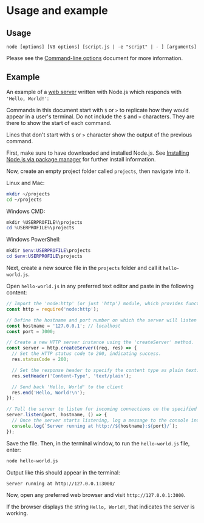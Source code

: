 # Usage and example

## Usage

<!--introduced_in=v0.10.0-->

<!--type=misc-->

`node [options] [V8 options] [script.js | -e "script" | - ] [arguments]`

Please see the [Command-line options][] document for more information.

## Example

An example of a [web server][] written with Node.js which responds with
`'Hello, World!'`:

Commands in this document start with `$` or `>` to replicate how they would
appear in a user's terminal. Do not include the `$` and `>` characters. They are
there to show the start of each command.

Lines that don't start with `$` or `>` character show the output of the previous
command.

First, make sure to have downloaded and installed Node.js. See
[Installing Node.js via package manager][] for further install information.

Now, create an empty project folder called `projects`, then navigate into it.

Linux and Mac:

```bash
mkdir ~/projects
cd ~/projects
```

Windows CMD:

```powershell
mkdir %USERPROFILE%\projects
cd %USERPROFILE%\projects
```

Windows PowerShell:

```powershell
mkdir $env:USERPROFILE\projects
cd $env:USERPROFILE\projects
```

Next, create a new source file in the `projects`
folder and call it `hello-world.js`.

Open `hello-world.js` in any preferred text editor and
paste in the following content:

```js
// Import the 'node:http' (or just 'http') module, which provides functionality to create/request HTTP servers.
const http = require('node:http');

// Define the hostname and port number on which the server will listen for requests.
const hostname = '127.0.0.1'; // localhost
const port = 3000;

// Create a new HTTP server instance using the 'createServer' method.
const server = http.createServer((req, res) => {
  // Set the HTTP status code to 200, indicating success.
  res.statusCode = 200;

  // Set the response header to specify the content type as plain text.
  res.setHeader('Content-Type', 'text/plain');

  // Send back 'Hello, World' to the client
  res.end('Hello, World!\n');
});

// Tell the server to listen for incoming connections on the specified hostname and port.
server.listen(port, hostname, () => {
  // Once the server starts listening, log a message to the console indicating the server is running.
  console.log(`Server running at http://${hostname}:${port}/`);
});

```

Save the file. Then, in the terminal window, to run the `hello-world.js` file,
enter:

```bash
node hello-world.js
```

Output like this should appear in the terminal:

```console
Server running at http://127.0.0.1:3000/
```

Now, open any preferred web browser and visit `http://127.0.0.1:3000`.

If the browser displays the string `Hello, World!`, that indicates
the server is working.

[Command-line options]: cli.md#options
[Installing Node.js via package manager]: https://nodejs.org/en/download/package-manager/
[web server]: http.md
